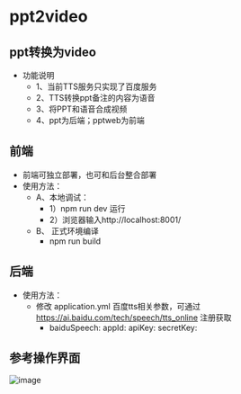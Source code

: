 # ppt2video

## ppt转换为video
- 功能说明
  - 1、当前TTS服务只实现了百度服务 
  - 2、TTS转换ppt备注的内容为语音 
  - 3、将PPT和语音合成视频
  - 4、ppt为后端；pptweb为前端

## 前端
- 前端可独立部署，也可和后台整合部署 
- 使用方法： 
  - A、本地调试： 
     - 1）npm run dev 运行 
     - 2）浏览器输入http://localhost:8001/ 
  - B、 正式环境编译
      - npm run build

## 后端
- 使用方法： 
  - 修改 application.yml 百度tts相关参数，可通过 https://ai.baidu.com/tech/speech/tts_online 注册获取 
    - baiduSpeech: 
     appId: 
     apiKey: 
     secretKey:

## 参考操作界面
![image](https://user-images.githubusercontent.com/20513651/145004731-d5694ddd-0e2e-4e67-9be6-a7f64279d3ea.png)
